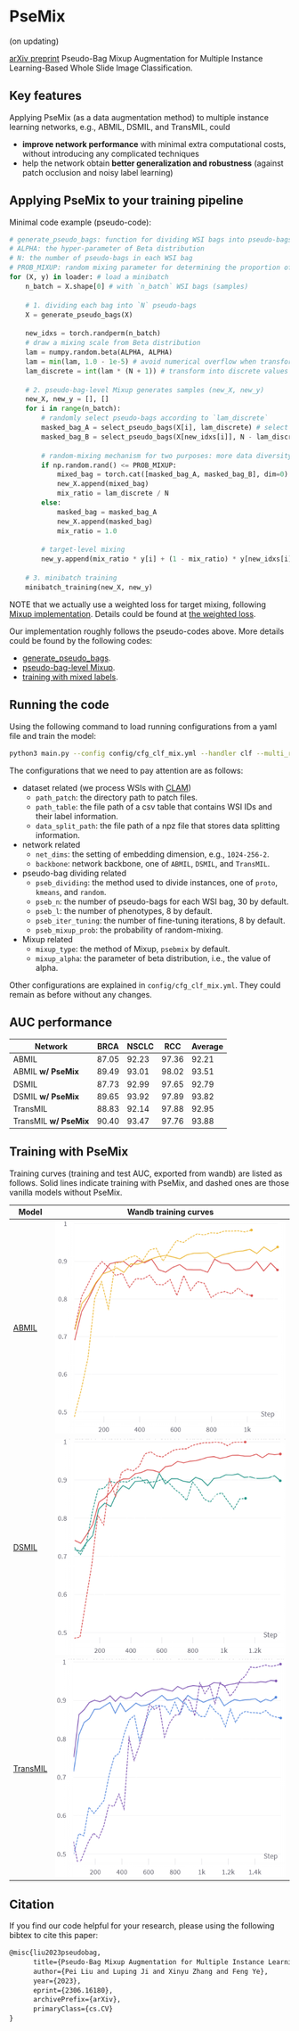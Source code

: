 # PseMix

(on updating)

[arXiv preprint](https://arxiv.org/abs/2306.16180) Pseudo-Bag Mixup Augmentation for Multiple Instance Learning-Based Whole Slide Image Classification. 

## Key features

Applying PseMix (as a data augmentation method) to multiple instance learning networks, e.g., ABMIL, DSMIL, and TransMIL, could 
- **improve network performance** with minimal extra computational costs, without introducing any complicated techniques
- help the network obtain **better generalization and robustness** (against patch occlusion and noisy label learning)


## Applying PseMix to your training pipeline

Minimal code example (pseudo-code):
```python
# generate_pseudo_bags: function for dividing WSI bags into pseudo-bags
# ALPHA: the hyper-parameter of Beta distribution
# N: the number of pseudo-bags in each WSI bag
# PROB_MIXUP: random mixing parameter for determining the proportion of mixed bags. 
for (X, y) in loader: # load a minibatch 
    n_batch = X.shape[0] # with `n_batch` WSI bags (samples)

    # 1. dividing each bag into `N` pseudo-bags
    X = generate_pseudo_bags(X)

    new_idxs = torch.randperm(n_batch)
    # draw a mixing scale from Beta distribution
    lam = numpy.random.beta(ALPHA, ALPHA) 
    lam = min(lam, 1.0 - 1e-5) # avoid numerical overflow when transforming it into discrete ones
    lam_discrete = int(lam * (N + 1)) # transform into discrete values

    # 2. pseudo-bag-level Mixup generates samples (new_X, new_y)
    new_X, new_y = [], []
    for i in range(n_batch):
    	# randomly select pseudo-bags according to `lam_discrete`
        masked_bag_A = select_pseudo_bags(X[i], lam_discrete) # select `lam_discrete` pseudo-bags
        masked_bag_B = select_pseudo_bags(X[new_idxs[i]], N - lam_discrete) # select `n-lam_discrete` pseudo-bags

        # random-mixing mechanism for two purposes: more data diversity and efficient learning on mixed samples.
        if np.random.rand() <= PROB_MIXUP:
            mixed_bag = torch.cat([masked_bag_A, masked_bag_B], dim=0) # instance-axis concat
            new_X.append(mixed_bag)
            mix_ratio = lam_discrete / N
        else:
            masked_bag = masked_bag_A 
            new_X.append(masked_bag)
            mix_ratio = 1.0

        # target-level mixing
        new_y.append(mix_ratio * y[i] + (1 - mix_ratio) * y[new_idxs[i]]) 

    # 3. minibatch training
    minibatch_training(new_X, new_y)
```

NOTE that we actually use a weighted loss for target mixing, following [Mixup implementation](https://github.com/facebookresearch/mixup-cifar10). Details could be found at [the weighted loss](https://github.com/liupei101/PseMix/blob/main/model/clf_handler.py#L407).

Our implementation roughly follows the pseudo-codes above. More details could be found by the following codes:

- [generate_pseudo_bags](https://github.com/liupei101/PseMix/blob/main/utils/core.py#L146C13-L146C13).
- [pseudo-bag-level Mixup](https://github.com/liupei101/PseMix/blob/main/utils/core.py#L13C10-L13C10).
- [training with mixed labels](https://github.com/liupei101/PseMix/blob/main/model/clf_handler.py#L381).


## Running the code

Using the following command to load running configurations from a yaml file and train the model:
```bash
python3 main.py --config config/cfg_clf_mix.yml --handler clf --multi_run
```

The configurations that we need to pay attention are as follows:
- dataset related (we process WSIs with [CLAM](https://github.com/mahmoodlab/CLAM))
  - `path_patch`: the directory path to patch files. 
  - `path_table`: the file path of a csv table that contains WSI IDs and their label information.
  - `data_split_path`: the file path of a npz file that stores data splitting information. 
- network related
  - `net_dims`: the setting of embedding dimension, e.g., `1024-256-2`.
  - `backbone`: network backbone, one of `ABMIL`, `DSMIL`, and `TransMIL`.
- pseudo-bag dividing related
  - `pseb_dividing`: the method used to divide instances, one of `proto`, `kmeans`, and `random`.
  - `pseb_n`: the number of pseudo-bags for each WSI bag, 30 by default.
  - `pseb_l`: the number of phenotypes, 8 by default.
  - `pseb_iter_tuning`: the number of fine-tuning iterations, 8 by default.
  - `pseb_mixup_prob`: the probability of random-mixing.
- Mixup related
  - `mixup_type`: the method of Mixup, `psebmix` by default.
  - `mixup_alpha`: the parameter of beta distribution, i.e., the value of alpha. 

Other configurations are explained in `config/cfg_clf_mix.yml`. They could remain as before without any changes. 

## AUC performance

| Network | BRCA | NSCLC | RCC | Average                                  |
|---------|------|-------|-----|------------------------------------------|
| ABMIL   | 87.05 | 92.23 | 97.36 | 92.21 |
| ABMIL **w/ PseMix**   | 89.49 | 93.01 | 98.02 | 93.51 |
| DSMIL   | 87.73 | 92.99 | 97.65 | 92.79 |
| DSMIL **w/ PseMix**   | 89.65 | 93.92 | 97.89 | 93.82 |
| TransMIL   | 88.83 | 92.14 | 97.88 | 92.95 |
| TransMIL **w/ PseMix**   | 90.40 | 93.47 | 97.76 | 93.88 |

## Training with PseMix

Training curves (training and test AUC, exported from wandb) are listed as follows. Solid lines indicate training with PseMix, and dashed ones are those vanilla models without PseMix.   

| Model                                                                  | Wandb training curves                                  |
|------------------------------------------------------------------------|--------------------------------------------------------|
| [ABMIL](https://proceedings.mlr.press/v80/ilse18a.html)                |![](docs/wandb-abmil-train.png)          |
| [DSMIL](https://openaccess.thecvf.com/content/CVPR2021/papers/Li_Dual-Stream_Multiple_Instance_Learning_Network_for_Whole_Slide_Image_Classification_CVPR_2021_paper.pdf)         | ![](docs/wandb-dsmil-train.png)   |
| [TransMIL](https://openreview.net/forum?id=LKUfuWxajHc)     |![](docs/wandb-transmil-train.png)        |

## Citation

If you find our code helpful for your research, please using the following bibtex to cite this paper:
```txt
@misc{liu2023pseudobag,
      title={Pseudo-Bag Mixup Augmentation for Multiple Instance Learning-Based Whole Slide Image Classification}, 
      author={Pei Liu and Luping Ji and Xinyu Zhang and Feng Ye},
      year={2023},
      eprint={2306.16180},
      archivePrefix={arXiv},
      primaryClass={cs.CV}
}
```
